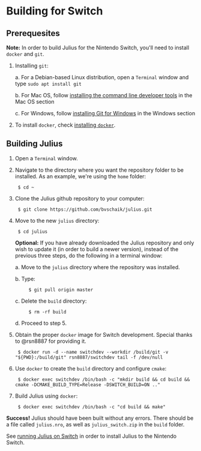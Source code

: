 # Building for Switch

## Prerequesites

**Note:** In order to build Julius for the Nintendo Switch, you'll need to install `docker`
and `git`.

1. Installing `git`:

    a. For a Debian-based Linux distribution, open a `Terminal` window and type
       `sudo apt install git`

    b. For Mac OS, follow [installing the command line developer tools](building_macos.md#installing-the-command-line-developer-tools)
       in the Mac OS section

    c. For Windows, follow [installing Git for Windows](building_windows.md#installing-git-for-windows-optional)
       in the Windows section

2. To install `docker`, check [installing `docker`](installing_docker.md).


## Building Julius

1. Open a `Terminal` window.

2. Navigate to the directory where you want the repository folder to be installed.
   As an example, we're using the `home` folder:

        $ cd ~

3. Clone the Julius github repository to your computer:

        $ git clone https://github.com/bvschaik/julius.git

4. Move to the new `julius` directory:

        $ cd julius

    **Optional:** If you have already downloaded the Julius repository and only wish to
    update it (in order to build a newer version), instead of the previous three steps,
    do the following in a terminal window:

    a. Move to the `julius` directory where the repository was installed.

    b. Type:

            $ git pull origin master

    c. Delete the `build` directory:

            $ rm -rf build

    d. Proceed to step 5.

5. Obtain the proper `docker` image for Switch development. Special thanks to @rsn8887
   for providing it.

        $ docker run -d --name switchdev --workdir /build/git -v "${PWD}:/build/git" rsn8887/switchdev tail -f /dev/null

6. Use `docker` to create the `build` directory and configure `cmake`:

        $ docker exec switchdev /bin/bash -c "mkdir build && cd build && cmake -DCMAKE_BUILD_TYPE=Release -DSWITCH_BUILD=ON .."

7. Build Julius using `docker`:

        $ docker exec switchdev /bin/bash -c "cd build && make"

**Success!** Julius should have been built without any errors. There should be a file called
`julius.nro`, as well as `julius_switch.zip` in the `build` folder.

See [running Julius on Switch](RUNNING.md#switch) in order to install Julius to the Nintendo Switch.
